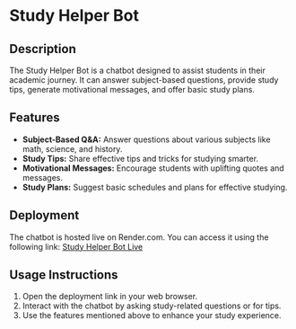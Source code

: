 # Study Helper Bot

## Description
The Study Helper Bot is a chatbot designed to assist students in their academic journey. It can answer subject-based questions, provide study tips, generate motivational messages, and offer basic study plans.

## Features
- **Subject-Based Q&A:** Answer questions about various subjects like math, science, and history.
- **Study Tips:** Share effective tips and tricks for studying smarter.
- **Motivational Messages:** Encourage students with uplifting quotes and messages.
- **Study Plans:** Suggest basic schedules and plans for effective studying.

## Deployment
The chatbot is hosted live on Render.com. You can access it using the following link:
[Study Helper Bot Live](https://your-render-link.com)

## Usage Instructions
1. Open the deployment link in your web browser.
2. Interact with the chatbot by asking study-related questions or for tips.
3. Use the features mentioned above to enhance your study experience.